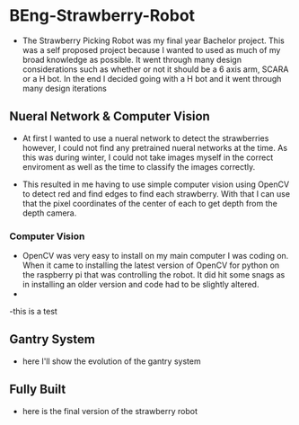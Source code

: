 # BEng-Strawberry-Robot

- The Strawberry Picking Robot was my final year Bachelor project. This was a self proposed project because I wanted to used as much of my broad knowledge as possible.
It went through many design considerations such as whether or not it should be a 6 axis arm, SCARA or a H bot. In the end I decided going with a H bot and it went through many design iterations

## Nueral Network & Computer Vision
- At first I wanted to use a nueral network to detect the strawberries however, I could not find any pretrained nueral networks at the time. As this was during winter, I could not take images myself in the correct enviroment as well as the time to classify the images correctly.

- This resulted in me having to use simple computer vision using OpenCV to detect red and find edges to find each strawberry. With that I can use that the pixel coordinates of the center of each to get depth from the depth camera.
### Computer Vision
- OpenCV was very easy to install on my main computer I was coding on. When it came to installing the latest version of OpenCV for python on the raspberry pi that was controlling the robot. It did hit some snags as in installing an older version and code had to be slightly altered.
-
-this is a test




## Gantry System
- here I'll show the evolution of the gantry system



## Fully Built 
- here is the final version of the strawberry robot
